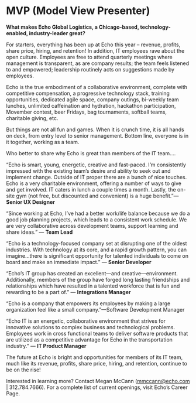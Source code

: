 MVP (Model View Presenter)
===

**What makes Echo Global Logistics, a Chicago-based, technology-enabled, industry-leader great?**

For starters, everything has been up at Echo this year – revenue, profits, share price, hiring, and retention!  In addition, IT employees rave about the open culture. Employees are free to attend quarterly meetings where management is transparent, as are company results; the team feels listened to and empowered; leadership routinely acts on suggestions made by employees. 

Echo is the true embodiment of a collaborative environment, complete with competitive compensation, a progressive technology stack, training opportunities, dedicated agile space, company outings, bi-weekly team lunches, unlimited caffeination and hydration, hackathon participation, Movember contest, beer Fridays, bag tournaments, softball teams, charitable giving, etc.

But things are not all fun and games. When it is crunch time, it is all hands on deck, from entry level to senior management. Bottom line, everyone is in it together, working as a team.  

Who better to share why Echo is great than members of the IT team….

“Echo is smart, young, energetic, creative and fast-paced. I’m consistently impressed with the existing team’s desire and ability to seek out and implement change. Outside of IT proper there are a bunch of nice touches. Echo is a very charitable environment, offering a number of ways to give and get involved. IT caters in lunch a couple times a month. Lastly, the on-site gym (not free, but discounted and convenient) is a huge benefit.”— **Senior UX Designer**

“Since working at Echo, I’ve had a better work/life balance because we do a good job planning projects, which leads to a consistent work schedule. We are very collaborative across development teams, support learning and share ideas.” — **Team Lead**

“Echo is a technology-focused company set at disrupting one of the oldest industries. With technology at its core, and a rapid growth pattern, you can imagine…there is significant opportunity for talented individuals to come on board and make an immediate impact.” — **Senior Developer**

“Echo’s IT group has created an excellent—and creative—environment. Additionally, members of the group have forged long lasting friendships and relationships which have resulted in a talented workforce that is fun and rewarding to be a part of.” — **Integrations Manager**

“Echo is a company that empowers its employees by making a large organization feel like a small company.”—Software Development Manager

“Echo IT is an energetic, collaborative environment that strives for innovative solutions to complex business and technological problems. Employees work in cross functional teams to deliver software products that are utilized as a competitive advantage for Echo in the transportation industry.” — **IT Product Manager**

The future at Echo is bright and opportunities for members of its IT team, much like its revenue, profits, share price, hiring, and retention, continue to be on the rise!  

Interested in learning more?  Contact Megan McCann (mmccann@echo.com | 312.784.7666).  For a complete list of current openings, visit Echo’s Career Page.


